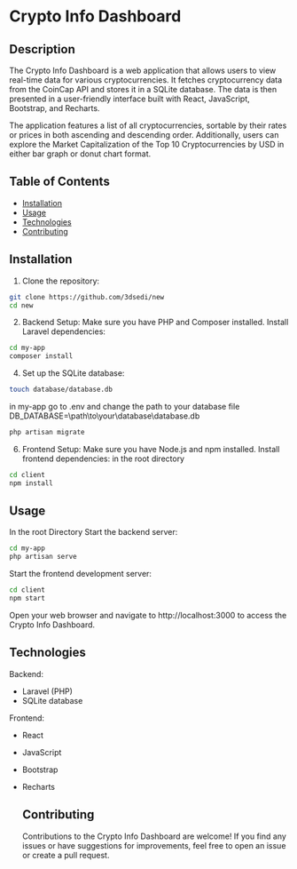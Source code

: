 # Crypto Info Dashboard

## Description

The Crypto Info Dashboard is a web application that allows users to view real-time data for various cryptocurrencies. It fetches cryptocurrency data from the CoinCap API and stores it in a SQLite database. The data is then presented in a user-friendly interface built with React, JavaScript, Bootstrap, and Recharts.

The application features a list of all cryptocurrencies, sortable by their rates or prices in both ascending and descending order. Additionally, users can explore the Market Capitalization of the Top 10 Cryptocurrencies by USD in either bar graph or donut chart format.

## Table of Contents

- [Installation](#installation)
- [Usage](#usage)
- [Technologies](#technologies)
- [Contributing](#contributing)


## Installation

1. Clone the repository:
```bash
git clone https://github.com/3dsedi/new
cd new
```


2. Backend Setup:
Make sure you have PHP and Composer installed.
Install Laravel dependencies:
```bash
cd my-app
composer install
```

4. Set up the SQLite database:
```bash
touch database/database.db
```
in my-app go to .env and change the path to your database file
DB_DATABASE=\path\to\your\database\database.db
```bash
php artisan migrate
```

6. Frontend Setup:
Make sure you have Node.js and npm installed.
Install frontend dependencies: in the root directory
```bash
cd client
npm install
```
## Usage
In the root Directory
Start the backend server:
```bash
cd my-app
php artisan serve
```
Start the frontend development server:
```bash
cd client
npm start
```
Open your web browser and navigate to http://localhost:3000 to access the  Crypto Info Dashboard.

## Technologies
Backend:  

- Laravel (PHP)
- SQLite database
  
Frontend:

- React
- JavaScript
- Bootstrap
- Recharts

  ## Contributing
   Contributions to the Crypto Info Dashboard are welcome! If you find any issues or have suggestions
   for improvements, feel free to open an issue or create a pull request.
  



